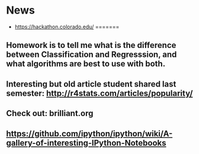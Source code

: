 # News

* https://hackathon.colorado.edu/
=======
## Homework is to tell me what is the difference between Classification and Regresssion, and what algorithms are best to use with both.
## Interesting but old article student shared last semester: http://r4stats.com/articles/popularity/
## Check out: brilliant.org
## https://github.com/ipython/ipython/wiki/A-gallery-of-interesting-IPython-Notebooks
